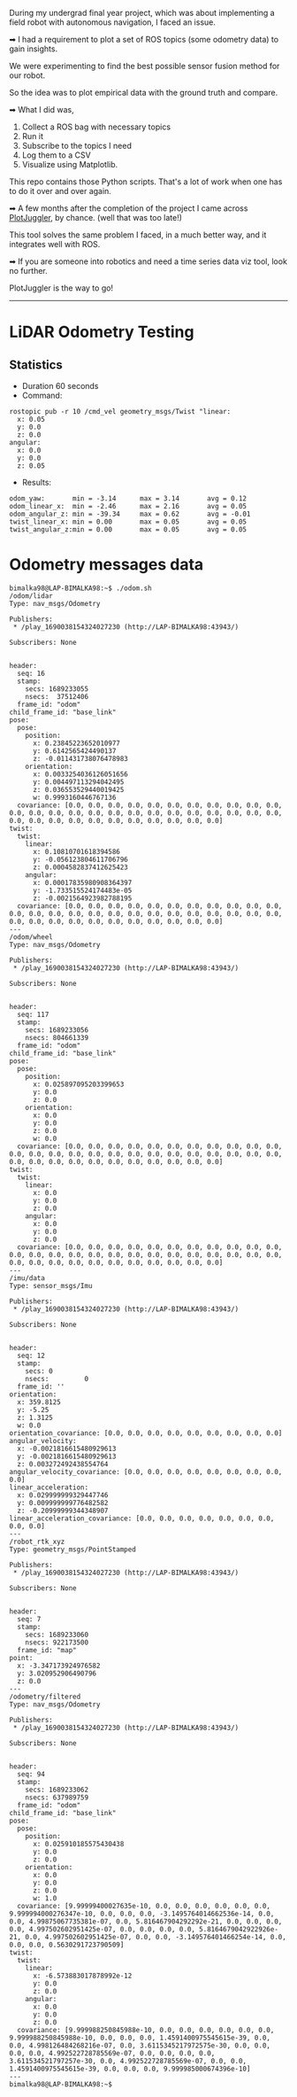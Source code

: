 During my undergrad final year project, which was about implementing a field robot with autonomous navigation, I faced an issue.

➡ I had a requirement to plot a set of ROS topics (some odometry data) to gain insights. 

We were experimenting to find the best possible sensor fusion method for our robot. 

So the idea was to plot empirical data with the ground truth and compare.


➡ What I did was,

1. Collect a ROS bag with necessary topics
2. Run it
3. Subscribe to the topics I need
4. Log them to a CSV
5. Visualize using Matplotlib.

This repo contains those Python scripts. That's a lot of work when one has to do it over and over again.


➡ A few months after the completion of the project I came across [PlotJuggler](https://github.com/facontidavide/PlotJuggler), by chance. (well that was too late!)

This tool solves the same problem I faced, in a much better way, and it integrates well with ROS.


➡ If you are someone into robotics and need a time series data viz tool, look no further. 

PlotJuggler is the way to go!

---

# LiDAR Odometry Testing

## Statistics

* Duration 60 seconds
* Command: 
```
rostopic pub -r 10 /cmd_vel geometry_msgs/Twist "linear:
  x: 0.05
  y: 0.0
  z: 0.0
angular:
  x: 0.0
  y: 0.0
  z: 0.05
```

* Results:

```
odom_yaw:       min = -3.14      max = 3.14       avg = 0.12      
odom_linear_x:  min = -2.46      max = 2.16       avg = 0.05      
odom_angular_z: min = -39.34     max = 0.62       avg = -0.01     
twist_linear_x: min = 0.00       max = 0.05       avg = 0.05      
twist_angular_z:min = 0.00       max = 0.05       avg = 0.05
```

# Odometry messages data

```shell
bimalka98@LAP-BIMALKA98:~$ ./odom.sh 
/odom/lidar
Type: nav_msgs/Odometry

Publishers: 
 * /play_1690038154324027230 (http://LAP-BIMALKA98:43943/)

Subscribers: None


header: 
  seq: 16
  stamp: 
    secs: 1689233055
    nsecs:  37512406
  frame_id: "odom"
child_frame_id: "base_link"
pose: 
  pose: 
    position: 
      x: 0.23845223652010977
      y: 0.6142565424490137
      z: -0.011431738076478983
    orientation: 
      x: 0.0033254036126051656
      y: 0.004497113294042495
      z: 0.036553529440019425
      w: 0.9993160446767136
  covariance: [0.0, 0.0, 0.0, 0.0, 0.0, 0.0, 0.0, 0.0, 0.0, 0.0, 0.0, 0.0, 0.0, 0.0, 0.0, 0.0, 0.0, 0.0, 0.0, 0.0, 0.0, 0.0, 0.0, 0.0, 0.0, 0.0, 0.0, 0.0, 0.0, 0.0, 0.0, 0.0, 0.0, 0.0, 0.0, 0.0]
twist: 
  twist: 
    linear: 
      x: 0.10810701618394586
      y: -0.056123804611706796
      z: 0.0004582837412625423
    angular: 
      x: 0.00017835980908364397
      y: -1.733515524174483e-05
      z: -0.0021564923982788195
  covariance: [0.0, 0.0, 0.0, 0.0, 0.0, 0.0, 0.0, 0.0, 0.0, 0.0, 0.0, 0.0, 0.0, 0.0, 0.0, 0.0, 0.0, 0.0, 0.0, 0.0, 0.0, 0.0, 0.0, 0.0, 0.0, 0.0, 0.0, 0.0, 0.0, 0.0, 0.0, 0.0, 0.0, 0.0, 0.0, 0.0]
---
/odom/wheel
Type: nav_msgs/Odometry

Publishers: 
 * /play_1690038154324027230 (http://LAP-BIMALKA98:43943/)

Subscribers: None


header: 
  seq: 117
  stamp: 
    secs: 1689233056
    nsecs: 804661339
  frame_id: "odom"
child_frame_id: "base_link"
pose: 
  pose: 
    position: 
      x: 0.025897095203399653
      y: 0.0
      z: 0.0
    orientation: 
      x: 0.0
      y: 0.0
      z: 0.0
      w: 0.0
  covariance: [0.0, 0.0, 0.0, 0.0, 0.0, 0.0, 0.0, 0.0, 0.0, 0.0, 0.0, 0.0, 0.0, 0.0, 0.0, 0.0, 0.0, 0.0, 0.0, 0.0, 0.0, 0.0, 0.0, 0.0, 0.0, 0.0, 0.0, 0.0, 0.0, 0.0, 0.0, 0.0, 0.0, 0.0, 0.0, 0.0]
twist: 
  twist: 
    linear: 
      x: 0.0
      y: 0.0
      z: 0.0
    angular: 
      x: 0.0
      y: 0.0
      z: 0.0
  covariance: [0.0, 0.0, 0.0, 0.0, 0.0, 0.0, 0.0, 0.0, 0.0, 0.0, 0.0, 0.0, 0.0, 0.0, 0.0, 0.0, 0.0, 0.0, 0.0, 0.0, 0.0, 0.0, 0.0, 0.0, 0.0, 0.0, 0.0, 0.0, 0.0, 0.0, 0.0, 0.0, 0.0, 0.0, 0.0, 0.0]
---
/imu/data
Type: sensor_msgs/Imu

Publishers: 
 * /play_1690038154324027230 (http://LAP-BIMALKA98:43943/)

Subscribers: None


header: 
  seq: 12
  stamp: 
    secs: 0
    nsecs:         0
  frame_id: ''
orientation: 
  x: 359.8125
  y: -5.25
  z: 1.3125
  w: 0.0
orientation_covariance: [0.0, 0.0, 0.0, 0.0, 0.0, 0.0, 0.0, 0.0, 0.0]
angular_velocity: 
  x: -0.0021816615480929613
  y: -0.0021816615480929613
  z: 0.003272492438554764
angular_velocity_covariance: [0.0, 0.0, 0.0, 0.0, 0.0, 0.0, 0.0, 0.0, 0.0]
linear_acceleration: 
  x: 0.029999999329447746
  y: 0.009999999776482582
  z: -0.20999999344348907
linear_acceleration_covariance: [0.0, 0.0, 0.0, 0.0, 0.0, 0.0, 0.0, 0.0, 0.0]
---
/robot_rtk_xyz
Type: geometry_msgs/PointStamped

Publishers: 
 * /play_1690038154324027230 (http://LAP-BIMALKA98:43943/)

Subscribers: None


header: 
  seq: 7
  stamp: 
    secs: 1689233060
    nsecs: 922173500
  frame_id: "map"
point: 
  x: -3.347173924976582
  y: 3.020952906490796
  z: 0.0
---
/odometry/filtered
Type: nav_msgs/Odometry

Publishers: 
 * /play_1690038154324027230 (http://LAP-BIMALKA98:43943/)

Subscribers: None


header: 
  seq: 94
  stamp: 
    secs: 1689233062
    nsecs: 637989759
  frame_id: "odom"
child_frame_id: "base_link"
pose: 
  pose: 
    position: 
      x: 0.025910185575430438
      y: 0.0
      z: 0.0
    orientation: 
      x: 0.0
      y: 0.0
      z: 0.0
      w: 1.0
  covariance: [9.99999400027635e-10, 0.0, 0.0, 0.0, 0.0, 0.0, 0.0, 9.999994000276347e-10, 0.0, 0.0, 0.0, -3.1495764014662536e-14, 0.0, 0.0, 4.99875067735381e-07, 0.0, 5.816467904292292e-21, 0.0, 0.0, 0.0, 0.0, 4.997502602951425e-07, 0.0, 0.0, 0.0, 0.0, 5.8164679042922926e-21, 0.0, 4.997502602951425e-07, 0.0, 0.0, -3.149576401466254e-14, 0.0, 0.0, 0.0, 0.5630291723790509]
twist: 
  twist: 
    linear: 
      x: -6.573883017878992e-12
      y: 0.0
      z: 0.0
    angular: 
      x: 0.0
      y: 0.0
      z: 0.0
  covariance: [9.999988250845988e-10, 0.0, 0.0, 0.0, 0.0, 0.0, 0.0, 9.999988250845988e-10, 0.0, 0.0, 0.0, 1.4591400975545615e-39, 0.0, 0.0, 4.998126484268216e-07, 0.0, 3.6115345217972575e-30, 0.0, 0.0, 0.0, 0.0, 4.992522728785569e-07, 0.0, 0.0, 0.0, 0.0, 3.611534521797257e-30, 0.0, 4.992522728785569e-07, 0.0, 0.0, 1.4591400975545615e-39, 0.0, 0.0, 0.0, 9.999985000674396e-10]
---
bimalka98@LAP-BIMALKA98:~$
```
